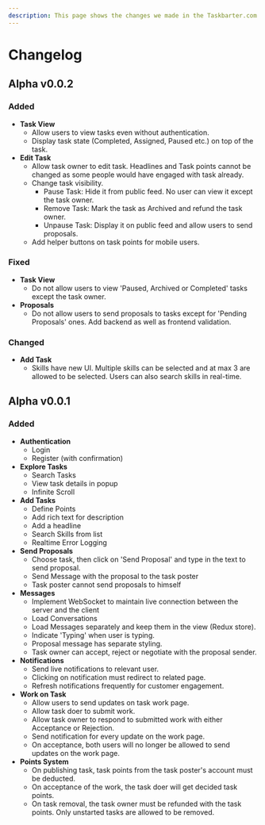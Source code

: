 ```yaml
---
description: This page shows the changes we made in the Taskbarter.com website.
---
```


# Changelog

## Alpha v0.0.2

### Added

* **Task View**
  * Allow users to view tasks even without authentication.
  * Display task state \(Completed, Assigned, Paused etc.\) on top of the task.
* **Edit Task**
  * Allow task owner to edit task. Headlines and Task points cannot be changed as some people would have engaged with task already.
  * Change task visibility.
    * Pause Task: Hide it from public feed. No user can view it except the task owner.
    * Remove Task: Mark the task as Archived and refund the task owner.
    * Unpause Task: Display it on public feed and allow users to send proposals.
  * Add helper buttons on task points for mobile users.

### Fixed

* **Task View**
  * Do not allow users to view 'Paused, Archived or Completed' tasks except the task owner.
* **Proposals**
  * Do not allow users to send proposals to tasks except for 'Pending Proposals' ones. Add backend as well as frontend validation. 

### Changed

* **Add Task**
  * Skills have new UI. Multiple skills can be selected and at max 3 are allowed to be selected. Users can also search skills in real-time.

## Alpha v0.0.1

### Added

* **Authentication**
  * Login
  * Register \(with confirmation\)
* **Explore Tasks**
  * Search Tasks
  * View task details in popup
  * Infinite Scroll
* **Add Tasks**
  * Define Points
  * Add rich text for description
  * Add a headline
  * Search Skills from list
  * Realtime Error Logging
* **Send Proposals**
  * Choose task, then click on 'Send Proposal' and type in the text to send proposal.
  * Send Message with the proposal to the task poster
  * Task poster cannot send proposals to himself
* **Messages**
  * Implement WebSocket to maintain live connection between the server and the client
  * Load Conversations
  * Load Messages separately and keep them in the view \(Redux store\).
  * Indicate 'Typing' when user is typing.
  * Proposal message has separate styling.
  * Task owner can accept, reject or negotiate with the proposal sender.
* **Notifications**
  * Send live notifications to relevant user.
  * Clicking on notification must redirect to related page.
  * Refresh notifications frequently for customer engagement.
* **Work on Task**
  * Allow users to send updates on task work page.
  * Allow task doer to submit work.
  * Allow task owner to respond to submitted work with either Acceptance or Rejection.
  * Send notification for every update on the work page.
  * On acceptance, both users will no longer be allowed to send updates on the work page.
* **Points System**
  * On publishing task, task points from the task poster's account must be deducted.
  * On acceptance of the work, the task doer will get decided task points.
  * On task removal, the task owner must be refunded with the task points. Only unstarted tasks are allowed to be removed.



